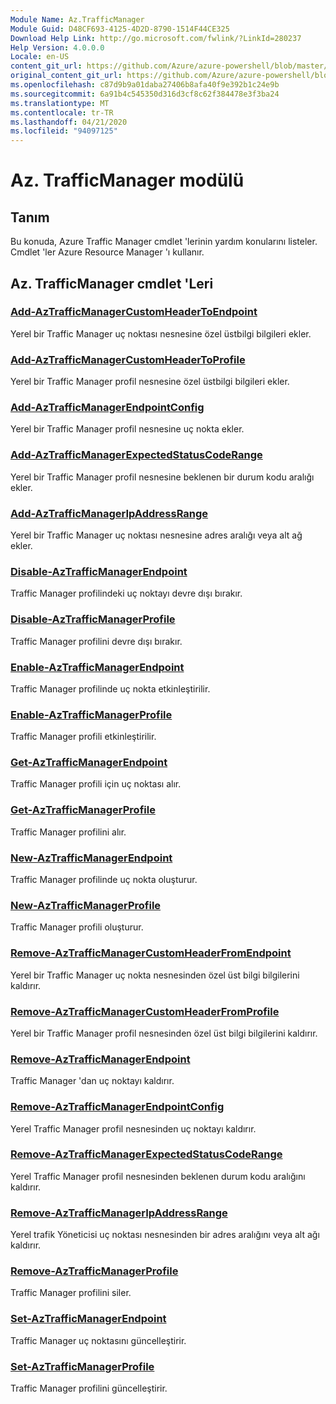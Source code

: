```yaml
---
Module Name: Az.TrafficManager
Module Guid: D48CF693-4125-4D2D-8790-1514F44CE325
Download Help Link: http://go.microsoft.com/fwlink/?LinkId=280237
Help Version: 4.0.0.0
Locale: en-US
content_git_url: https://github.com/Azure/azure-powershell/blob/master/src/TrafficManager/TrafficManager/help/Az.TrafficManager.md
original_content_git_url: https://github.com/Azure/azure-powershell/blob/master/src/TrafficManager/TrafficManager/help/Az.TrafficManager.md
ms.openlocfilehash: c87d9b9a01daba27406b8afa40f9e392b1c24e9b
ms.sourcegitcommit: 6a91b4c545350d316d3cf8c62f384478e3f3ba24
ms.translationtype: MT
ms.contentlocale: tr-TR
ms.lasthandoff: 04/21/2020
ms.locfileid: "94097125"
---
```

# Az. TrafficManager modülü
## Tanım
Bu konuda, Azure Traffic Manager cmdlet 'lerinin yardım konularını listeler. Cmdlet 'ler Azure Resource Manager 'ı kullanır.

## Az. TrafficManager cmdlet 'Leri
### [Add-AzTrafficManagerCustomHeaderToEndpoint](Add-AzTrafficManagerCustomHeaderToEndpoint.md)
Yerel bir Traffic Manager uç noktası nesnesine özel üstbilgi bilgileri ekler.

### [Add-AzTrafficManagerCustomHeaderToProfile](Add-AzTrafficManagerCustomHeaderToProfile.md)
Yerel bir Traffic Manager profil nesnesine özel üstbilgi bilgileri ekler.

### [Add-AzTrafficManagerEndpointConfig](Add-AzTrafficManagerEndpointConfig.md)
Yerel bir Traffic Manager profil nesnesine uç nokta ekler.

### [Add-AzTrafficManagerExpectedStatusCodeRange](Add-AzTrafficManagerExpectedStatusCodeRange.md)
Yerel bir Traffic Manager profil nesnesine beklenen bir durum kodu aralığı ekler.

### [Add-AzTrafficManagerIpAddressRange](Add-AzTrafficManagerIpAddressRange.md)
Yerel bir Traffic Manager uç noktası nesnesine adres aralığı veya alt ağ ekler.

### [Disable-AzTrafficManagerEndpoint](Disable-AzTrafficManagerEndpoint.md)
Traffic Manager profilindeki uç noktayı devre dışı bırakır.

### [Disable-AzTrafficManagerProfile](Disable-AzTrafficManagerProfile.md)
Traffic Manager profilini devre dışı bırakır.

### [Enable-AzTrafficManagerEndpoint](Enable-AzTrafficManagerEndpoint.md)
Traffic Manager profilinde uç nokta etkinleştirilir.

### [Enable-AzTrafficManagerProfile](Enable-AzTrafficManagerProfile.md)
Traffic Manager profili etkinleştirilir.

### [Get-AzTrafficManagerEndpoint](Get-AzTrafficManagerEndpoint.md)
Traffic Manager profili için uç noktası alır.

### [Get-AzTrafficManagerProfile](Get-AzTrafficManagerProfile.md)
Traffic Manager profilini alır.

### [New-AzTrafficManagerEndpoint](New-AzTrafficManagerEndpoint.md)
Traffic Manager profilinde uç nokta oluşturur.

### [New-AzTrafficManagerProfile](New-AzTrafficManagerProfile.md)
Traffic Manager profili oluşturur.

### [Remove-AzTrafficManagerCustomHeaderFromEndpoint](Remove-AzTrafficManagerCustomHeaderFromEndpoint.md)
Yerel bir Traffic Manager uç nokta nesnesinden özel üst bilgi bilgilerini kaldırır.

### [Remove-AzTrafficManagerCustomHeaderFromProfile](Remove-AzTrafficManagerCustomHeaderFromProfile.md)
Yerel bir Traffic Manager profil nesnesinden özel üst bilgi bilgilerini kaldırır.

### [Remove-AzTrafficManagerEndpoint](Remove-AzTrafficManagerEndpoint.md)
Traffic Manager 'dan uç noktayı kaldırır.

### [Remove-AzTrafficManagerEndpointConfig](Remove-AzTrafficManagerEndpointConfig.md)
Yerel Traffic Manager profil nesnesinden uç noktayı kaldırır.

### [Remove-AzTrafficManagerExpectedStatusCodeRange](Remove-AzTrafficManagerExpectedStatusCodeRange.md)
Yerel Traffic Manager profil nesnesinden beklenen durum kodu aralığını kaldırır.

### [Remove-AzTrafficManagerIpAddressRange](Remove-AzTrafficManagerIpAddressRange.md)
Yerel trafik Yöneticisi uç noktası nesnesinden bir adres aralığını veya alt ağı kaldırır.

### [Remove-AzTrafficManagerProfile](Remove-AzTrafficManagerProfile.md)
Traffic Manager profilini siler.

### [Set-AzTrafficManagerEndpoint](Set-AzTrafficManagerEndpoint.md)
Traffic Manager uç noktasını güncelleştirir.

### [Set-AzTrafficManagerProfile](Set-AzTrafficManagerProfile.md)
Traffic Manager profilini güncelleştirir.

